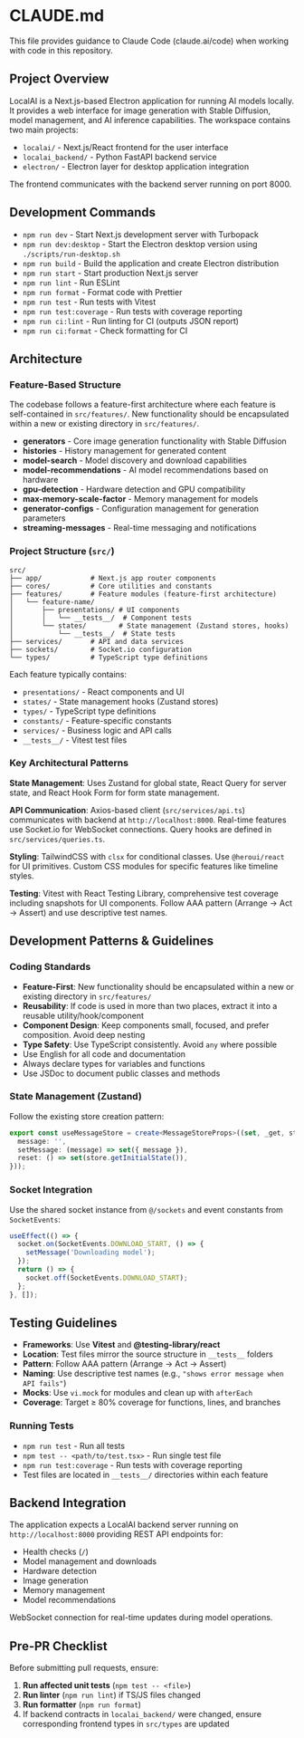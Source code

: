 # CLAUDE.md

This file provides guidance to Claude Code (claude.ai/code) when working with code in this repository.

## Project Overview

LocalAI is a Next.js-based Electron application for running AI models locally. It provides a web interface for image generation with Stable Diffusion, model management, and AI inference capabilities. The workspace contains two main projects:

- `localai/` - Next.js/React frontend for the user interface
- `localai_backend/` - Python FastAPI backend service
- `electron/` - Electron layer for desktop application integration

The frontend communicates with the backend server running on port 8000.

## Development Commands

- `npm run dev` - Start Next.js development server with Turbopack
- `npm run dev:desktop` - Start the Electron desktop version using `./scripts/run-desktop.sh`
- `npm run build` - Build the application and create Electron distribution
- `npm run start` - Start production Next.js server
- `npm run lint` - Run ESLint
- `npm run format` - Format code with Prettier
- `npm run test` - Run tests with Vitest
- `npm run test:coverage` - Run tests with coverage reporting
- `npm run ci:lint` - Run linting for CI (outputs JSON report)
- `npm run ci:format` - Check formatting for CI

## Architecture

### Feature-Based Structure

The codebase follows a feature-first architecture where each feature is self-contained in `src/features/`. New functionality should be encapsulated within a new or existing directory in `src/features/`.

- **generators** - Core image generation functionality with Stable Diffusion
- **histories** - History management for generated content
- **model-search** - Model discovery and download capabilities
- **model-recommendations** - AI model recommendations based on hardware
- **gpu-detection** - Hardware detection and GPU compatibility
- **max-memory-scale-factor** - Memory management for models
- **generator-configs** - Configuration management for generation parameters
- **streaming-messages** - Real-time messaging and notifications

### Project Structure (`src/`)

```
src/
├── app/            # Next.js app router components
├── cores/          # Core utilities and constants
├── features/       # Feature modules (feature-first architecture)
│   └── feature-name/
│       ├── presentations/ # UI components
│       │   └── __tests__/  # Component tests
│       └── states/        # State management (Zustand stores, hooks)
│           └── __tests__/  # State tests
├── services/       # API and data services
├── sockets/        # Socket.io configuration
└── types/          # TypeScript type definitions
```

Each feature typically contains:

- `presentations/` - React components and UI
- `states/` - State management hooks (Zustand stores)
- `types/` - TypeScript type definitions
- `constants/` - Feature-specific constants
- `services/` - Business logic and API calls
- `__tests__/` - Vitest test files

### Key Architectural Patterns

**State Management**: Uses Zustand for global state, React Query for server state, and React Hook Form for form state management.

**API Communication**: Axios-based client (`src/services/api.ts`) communicates with backend at `http://localhost:8000`. Real-time features use Socket.io for WebSocket connections. Query hooks are defined in `src/services/queries.ts`.

**Styling**: TailwindCSS with `clsx` for conditional classes. Use `@heroui/react` for UI primitives. Custom CSS modules for specific features like timeline styles.

**Testing**: Vitest with React Testing Library, comprehensive test coverage including snapshots for UI components. Follow AAA pattern (Arrange → Act → Assert) and use descriptive test names.

## Development Patterns & Guidelines

### Coding Standards
- **Feature-First**: New functionality should be encapsulated within a new or existing directory in `src/features/`
- **Reusability**: If code is used in more than two places, extract it into a reusable utility/hook/component
- **Component Design**: Keep components small, focused, and prefer composition. Avoid deep nesting
- **Type Safety**: Use TypeScript consistently. Avoid `any` where possible
- Use English for all code and documentation
- Always declare types for variables and functions
- Use JSDoc to document public classes and methods

### State Management (Zustand)
Follow the existing store creation pattern:
```typescript
export const useMessageStore = create<MessageStoreProps>((set, _get, store) => ({
  message: '',
  setMessage: (message) => set({ message }),
  reset: () => set(store.getInitialState()),
}));
```

### Socket Integration
Use the shared socket instance from `@/sockets` and event constants from `SocketEvents`:
```typescript
useEffect(() => {
  socket.on(SocketEvents.DOWNLOAD_START, () => {
    setMessage('Downloading model');
  });
  return () => {
    socket.off(SocketEvents.DOWNLOAD_START);
  };
}, []);
```

## Testing Guidelines

- **Frameworks**: Use **Vitest** and **@testing-library/react**
- **Location**: Test files mirror the source structure in `__tests__` folders
- **Pattern**: Follow AAA pattern (Arrange → Act → Assert)
- **Naming**: Use descriptive test names (e.g., `"shows error message when API fails"`)
- **Mocks**: Use `vi.mock` for modules and clean up with `afterEach`
- **Coverage**: Target ≥ 80% coverage for functions, lines, and branches

### Running Tests
- `npm run test` - Run all tests
- `npm test -- <path/to/test.tsx>` - Run single test file  
- `npm run test:coverage` - Run tests with coverage reporting
- Test files are located in `__tests__/` directories within each feature

## Backend Integration

The application expects a LocalAI backend server running on `http://localhost:8000` providing REST API endpoints for:

- Health checks (`/`)
- Model management and downloads
- Hardware detection
- Image generation
- Memory management
- Model recommendations

WebSocket connection for real-time updates during model operations.

## Pre-PR Checklist

Before submitting pull requests, ensure:

1. **Run affected unit tests** (`npm test -- <file>`)
2. **Run linter** (`npm run lint`) if TS/JS files changed
3. **Run formatter** (`npm run format`)
4. If backend contracts in `localai_backend/` were changed, ensure corresponding frontend types in `src/types` are updated
